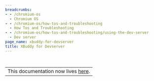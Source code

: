 ```yaml
---
breadcrumbs:
- - /chromium-os
  - Chromium OS
- - /chromium-os/how-tos-and-troubleshooting
  - How Tos and Troubleshooting
- - /chromium-os/how-tos-and-troubleshooting/using-the-dev-server
  - Dev server
page_name: xbuddy-for-devserver
title: XBuddy for Devserver
---
```


## <table>
## <tr>

## <td>This documentation now lives <a href="https://chromium.googlesource.com/chromiumos/docs/+/HEAD/xbuddy.md">here</a>.</td>

## </tr>
## </table>